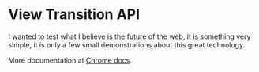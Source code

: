 # View Transition API

I wanted to test what I believe is the future of the web, it is something very simple, it is only a few small demonstrations about this great technology.

More documentation at [Chrome docs](https://developer.chrome.com/docs/web-platform/view-transitions/).
